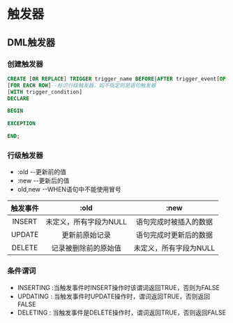 <!--
 * @Author: Outsider
 * @Date: 2021-11-29 19:48:04
 * @LastEditors: Outsider
 * @LastEditTime: 2021-11-29 20:22:16
 * @Description: In User Settings Edit
 * @FilePath: \Notes\Oracle\Trigger.md
-->
# 触发器

## DML触发器
### 创建触发器
```SQL
CREATE [OR REPLACE] TRIGGER trigger_name BEFORE|AFTER trigger_event[OF column_name] ON table_name
[FOR EACH ROW]--标识行级触发器，如不指定则是语句触发器
[WITH trigger_condition]
DECLARE

BEGIN

EXCEPTION

END;
```
### 行级触发器
- :old  --更新前的值
- :new  --更新后的值
- old,new --WHEN语句中不能使用冒号

|触发事件|:old|:new|
|:--:|:--:|:--:|
INSERT|未定义，所有字段为NULL|语句完成时被插入的数据|
UPDATE|更新前原始记录|语句完成时更新后的数据|
DELETE|记录被删除前的原始值|未定义，所有字段为NULL|
### 条件谓词
- INSERTING :当触发事件时INSERT操作时该谓词返回TRUE，否则为FALSE
- UPDATING : 当触发事件时UPDATE操作时，谓词返回TRUE，否则返回FALSE
- DELETING : 当触发事件是DELETE操作时，谓词返回TRUE，否则返回FALSE